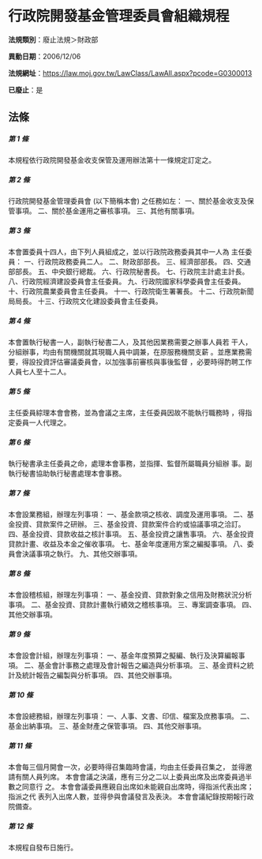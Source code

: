 # 行政院開發基金管理委員會組織規程

**法規類別**：廢止法規＞財政部

**異動日期**：2006/12/06  

**法規網址**：https://law.moj.gov.tw/LawClass/LawAll.aspx?pcode=G0300013

**已廢止**：是



## 法條
##### 第 1 條
本規程依行政院開發基金收支保管及運用辦法第十一條規定訂定之。

##### 第 2 條
行政院開發基金管理委員會 (以下簡稱本會) 之任務如左：
一、關於基金收支及保管事項。
二、關於基金運用之審核事項。
三、其他有關事項。


##### 第 3 條
本會置委員十四人，由下列人員組成之，並以行政院政務委員其中一人為
主任委員：
一、行政院政務委員二人。
二、財政部部長。
三、經濟部部長。
四、交通部部長。
五、中央銀行總裁。
六、行政院秘書長。
七、行政院主計處主計長。
八、行政院經濟建設委員會主任委員。
九、行政院國家科學委員會主任委員。
十、行政院農業委員會主任委員。
十一、行政院衛生署署長。
十二、行政院新聞局局長。
十三、行政院文化建設委員會主任委員。

##### 第 4 條
本會置執行秘書一人，副執行秘書二人，及其他因業務需要之辦事人員若
干人，分組辦事，均由有關機關就其現職人員中調兼，在原服務機關支薪
。並應業務需要，得設投資評估審議委員會，以加強事前審核與事後監督
，必要時得酌聘工作人員七人至十二人。

##### 第 5 條
主任委員綜理本會會務，並為會議之主席，主任委員因故不能執行職務時
，得指定委員一人代理之。

##### 第 6 條
執行秘書承主任委員之命，處理本會事務，並指揮、監督所屬職員分組辦
事。副執行秘書協助執行秘書處理本會事務。

##### 第 7 條
本會設業務組，辦理左列事項：
一、基金款項之核收、調度及運用事項。
二、基金投資、貸款案件之研辦。
三、基金投資、貸款案件合約或協議事項之洽訂。
四、基金投資、貸款收益之核計事項。
五、基金投資之讓售事項。
六、基金投資貸款計畫、收益及本金之催收事項。
七、基金年度運用方案之編擬事項。
八、委員會決議事項之執行。
九、其他交辦事項。


##### 第 8 條
本會設稽核組，辦理左列事項：
一、基金投資、貸款對象之信用及財務狀況分析事項。
二、基金投資、貸款計畫執行績效之稽核事項。
三、專案調查事項。
四、其他交辦事項。


##### 第 9 條
本會設會計組，辦理左列事項：
一、基金年度預算之擬編、執行及決算編報事項。
二、基金會計事務之處理及會計報告之編造與分析事項。
三、基金資料之統計及統計報告之編製與分析事項。
四、其他交辦事項。


##### 第 10 條
本會設總務組，辦理左列事項：
一、人事、文書、印信、檔案及庶務事項。
二、基金出納事項。
三、基金財產之保管事項。
四、其他交辦事項。


##### 第 11 條
本會每三個月開會一次，必要時得召集臨時會議，均由主任委員召集之，
並得邀請有關人員列席。
本會會議之決議，應有三分之二以上委員出席及出席委員過半數之同意行
之。
本會會議委員應親自出席如未能親自出席時，得指派代表出席；指派之代
表列入出席人數，並得參與會議發言及表決。
本會會議紀錄按期報行政院備查。

##### 第 12 條
本規程自發布日施行。


